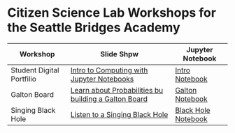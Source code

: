 # Citizen Science Lab Workshops for the Seattle Bridges Academy

| Workshop      | Slide Shpw     | Jupyter Notebook    |
| -----------   | ----------- | ------------------- |
| Student Digital Portfilio | [Intro to Computing with Jupyter Notebooks](https://docs.google.com/presentation/d/16MTcf_3uxXWkhcTtFySD2vQaBLCRcEObL-OUhnmJKRI/edit?usp=sharing)      | [Intro Notebook]() |
| Galton Board |  [Learn about Probabilities bu building a Galton Board]()  | [Galton Notebook]()
| Singing Black Hole   | [Listen to a Singing Black Hole]()        |  [Black Hole Notebook](https://sciencelabbridges.com/hub/user-redirect/git-pull?repo=https%3A%2F%2Fgithub.com%2Fchandrunarayan%2Fsciencelab&branch=gh-pages&urlpath=lab%2Ftree%2Fsciencelab%2Fintro_to_jupyter%2Fintro_to_jupyter.ipynb) |

